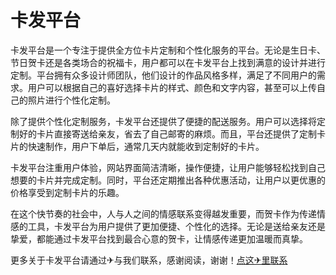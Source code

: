 # 卡发平台

卡发平台是一个专注于提供全方位卡片定制和个性化服务的平台。无论是生日卡、节日贺卡还是各类场合的祝福卡，用户都可以在卡发平台上找到满意的设计并进行定制。平台拥有众多设计师团队，他们设计的作品风格多样，满足了不同用户的需求。用户可以根据自己的喜好选择卡片的样式、颜色和文字内容，甚至可以上传自己的照片进行个性化定制。

除了提供个性化定制服务，卡发平台还提供了便捷的配送服务。用户可以选择将定制好的卡片直接寄送给亲友，省去了自己邮寄的麻烦。而且，平台还提供了定制卡片的快速制作，用户下单后，通常几天内就能收到定制好的卡片。

卡发平台注重用户体验，网站界面简洁清晰，操作便捷，让用户能够轻松找到自己想要的卡片并完成定制。同时，平台还定期推出各种优惠活动，让用户以更优惠的价格享受到定制卡片的乐趣。

在这个快节奏的社会中，人与人之间的情感联系变得越发重要，而贺卡作为传递情感的工具，卡发平台为用户提供了更加便捷、个性化的选择。无论是送给亲友还是挚爱，都能通过卡发平台找到最合心意的贺卡，让情感传递更加温暖而真挚。

更多关于卡发平台请通过✈与我们联系，感谢阅读，谢谢！[点这✈里联系](https://w.k02.cc)